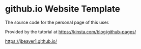 # github.io Website Template
The source code for the personal page of this user.

Provided by the tutorial at https://kinsta.com/blog/github-pages/

https://jbeaver1.github.io/
